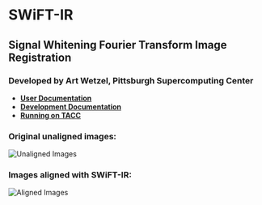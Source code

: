 # SWiFT-IR

## Signal Whitening Fourier Transform Image Registration

### Developed by Art Wetzel, Pittsburgh Supercomputing Center

* **[User Documentation](docs/user/README.md)**
* **[Development Documentation](docs/development/README.md)**
* **[Running on TACC](docs/tacc/README.md)**

### Original unaligned images:

![Unaligned Images](tests/unaligned.gif?raw=true "Unaligned Images")


### Images aligned with SWiFT-IR:

![Aligned Images](tests/aligned.gif?raw=true "Aligned Images")


